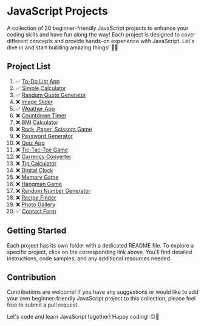  # **JavaScript Projects**

A collection of 20 beginner-friendly JavaScript projects to enhance your coding skills and have fun along the way! Each project is designed to cover different concepts and provide hands-on experience with JavaScript. Let's dive in and start building amazing things! 💪🚀

## **Project List**

1. ✅ [To-Do List App](./1-Beginner-Projects/01-ToDo-List)
2. ✅ [Simple Calculator](./1-Beginner-Projects/02-calculator-app)
3. ✅ [Random Quote Generator](./1-Beginner-Projects/03-quote-generator)
4. ❌ [Image Slider](./image-slider)
5. ✅ [Weather App](./weather-app)
6. ❌ [Countdown Timer](./countdown-timer)
7. ❌ [BMI Calculator](./bmi-calculator)
8. ❌ [Rock, Paper, Scissors Game](./rock-paper-scissors)
9. ❌ [Password Generator](./password-generator)
10. ❌ [Quiz App](./quiz-app)
11. ❌ [Tic-Tac-Toe Game](./tic-tac-toe)
12. ❌ [Currency Converter](./currency-converter)
13. ❌ [Tip Calculator](./tip-calculator)
14. ❌ [Digital Clock](./digital-clock)
15. ❌ [Memory Game](./memory-game)
16. ❌ [Hangman Game](./hangman-game)
17. ❌ [Random Number Generator](./random-number-generator)
18. ❌ [Recipe Finder](./recipe-finder)
19. ❌ [Photo Gallery](./photo-gallery)
20. ✅ [Contact Form](./contact-form)

## **Getting Started**

Each project has its own folder with a dedicated README file. To explore a specific project, click on the corresponding link above. You'll find detailed instructions, code samples, and any additional resources needed.

## **Contribution**

Contributions are welcome! If you have any suggestions or would like to add your own beginner-friendly JavaScript project to this collection, please feel free to submit a pull request.

Let's code and learn JavaScript together! Happy coding! 😊🌟
